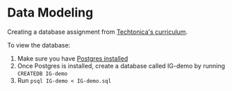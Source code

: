 # Data Modeling

Creating a database assignment from [Techtonica's curriculum](https://github.com/Techtonica/curriculum/blob/master/projects/db-modeling-assignment.md).



To view the database:

1. Make sure you have [Postgres installed](https://github.com/Techtonica/curriculum/blob/master/databases/installing-postgresql.md)
2. Once Postgres is installed, create a database called IG-demo by running `CREATEDB IG-demo`
3. Run `psql IG-demo < IG-demo.sql`

 